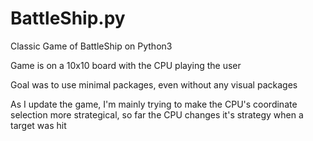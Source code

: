 # BattleShip.py



Classic Game of BattleShip on Python3

Game is on a 10x10 board with the CPU playing the user

Goal was to use minimal packages, even without any visual packages

As I update the game, I'm mainly trying to make the CPU's coordinate selection more strategical, so far
the CPU changes it's strategy when a target was hit
